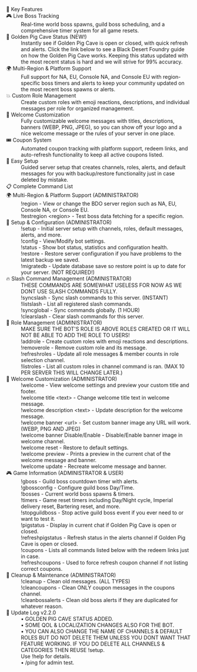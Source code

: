 <dl>
  <dt>🌟 Key Features</dt>
  <dd></dd>

  <dt>🎮 Live Boss Tracking</dt>
  <dd>Real-time world boss spawns, guild boss scheduling, and a comprehensive timer system for all game resets.</dd>

  <dt>🐷 Golden Pig Cave Status (NEW!)</dt>
  <dd>Instantly see if Golden Pig Cave is open or closed, with quick refresh and alerts. Click the link below to see a Black Desert Foundry guide on how the Golden Pig Cave works. Keeping this status updated with the most recent status is hard and we will strive for 99% accuracy.</dd>

  <dt>🌍 Multi-Region & Platform Support</dt>
  <dd>Full support for NA, EU, Console NA, and Console EU with region-specific boss timers and alerts to keep your community updated on the most recent boss spawns or alerts.</dd>

  <dt>💥 Custom Role Management</dt>
  <dd>Create custom roles with emoji reactions, descriptions, and individual messages per role for organized management.</dd>

  <dt>🌟 Welcome Customization</dt>
  <dd>Fully customizable welcome messages with titles, descriptions, banners (WEBP, PNG, JPEG), so you can show off your logo and a nice welcome message or the rules of your server in one place.</dd>

  <dt>🎟️ Coupon System</dt>
  <dd>Automated coupon tracking with platform support, redeem links, and auto-refresh functionality to keep all active coupons listed.</dd>

  <dt>🔧 Easy Setup</dt>
  <dd>Guided server setup that creates channels, roles, alerts, and default messages for you with backup/restore functionality just in case deleted by mistake.</dd>

  <dt>📋 Complete Command List</dt>
  <dd></dd>

  <dt>🌍 Multi-Region & Platform Support (ADMINISTRATOR)</dt>
  <dd>
    !region - View or change the BDO server region such as NA, EU, Console NA, or Console EU.<br>
    !testregion &lt;region&gt; - Test boss data fetching for a specific region.
  </dd>

  <dt>🔧 Setup & Configuration (ADMINISTRATOR)</dt>
  <dd>
    !setup - Initial server setup with channels, roles, default messages, alerts, and more.<br>
    !config - View/Modify bot settings.<br>
    !status - Show bot status, statistics and configuration health.<br>
    !restore - Restore server configuration if you have problems to the latest backup we saved.<br>
    !migratedb - Update database save so restore point is up to date for your server. (NOT REQUIRED!)
  </dd>

  <dt>🔥 Slash Command Management (ADMINISTRATOR)</dt>
  <dd>
    THESE COMMANDS ARE SOMEWHAT USELESS FOR NOW AS WE DONT USE SLASH COMMANDS FULLY.<br>
    !syncslash - Sync slash commands to this server. (INSTANT)<br>
    !listslash - List all registered slash commands.<br>
    !syncglobal - Sync commands globally. (1 HOUR)<br>
    !clearslash - Clear slash commands for this server.
  </dd>

  <dt>👥 Role Management (ADMINISTRATOR)</dt>
  <dd>
    MAKE SURE THE BOT'S ROLE IS ABOVE ROLES CREATED OR IT WILL NOT BE ABLE TO ADD THE ROLE TO USERS!<br>
    !addrole - Create custom roles with emoji reactions and descriptions.<br>
    !removerole - Remove custom role and its message.<br>
    !refreshroles - Update all role messages & member counts in role selection channel.<br>
    !listroles - List all custom roles in channel command is ran. (MAX 10 PER SERVER THIS WILL CHANGE LATER.)
  </dd>

  <dt>🌟 Welcome Customization (ADMINISTRATOR)</dt>
  <dd>
    !welcome - View welcome settings and preview your custom title and footer.<br>
    !welcome title &lt;text&gt; - Change welcome title text in welcome message.<br>
    !welcome description &lt;text&gt; - Update description for the welcome message.<br>
    !welcome banner &lt;url&gt; - Set custom banner image any URL will work. (WEBP, PNG AND JPEG)<br>
    !welcome banner Disable/Enable - Disable/Enable banner image in welcome channel.<br>
    !welcome reset - Restore to default settings.<br>
    !welcome preview - Prints a preview in the current chat of the welcome message and banner.<br>
    !welcome update - Recreate welcome message and banner.
  </dd>

  <dt>🎮 Game Information (ADMINISTRATOR & USER)</dt>
  <dd>
    !gboss - Guild boss countdown timer with alerts.<br>
    !gbossconfig - Configure guild boss Day/Time.<br>
    !bosses - Current world boss spawns & timers.<br>
    !timers - Game reset timers including Day/Night cycle, Imperial delivery reset, Bartering reset, and more.<br>
    !stopguildboss - Stop active guild boss event if you ever need to or want to test it.<br>
    !pigstatus - Display in current chat if Golden Pig Cave is open or closed.<br>
    !refreshpigstatus - Refresh status in the alerts channel if Golden Pig Cave is open or closed.<br>
    !coupons - Lists all commands listed below with the redeem links just in case.<br>
    !refreshcoupons - Used to force refresh coupon channel if not listing correct coupons.
  </dd>

  <dt>🧹 Cleanup & Maintenance (ADMINISTRATOR)</dt>
  <dd>
    !cleanup - Clean old messages. (ALL TYPES)<br>
    !cleancoupons - Clean ONLY coupon messages in the coupons channel.<br>
    !cleanbossalerts - Clean old boss alerts if they are duplicated for whatever reason.
  </dd>

  <dt>🌟 Update Log v2.2.0</dt>
  <dd>
    • GOLDEN PIG CAVE STATUS ADDED.<br>
    • SOME QOL & LOCALIZATION CHANGES ALSO FOR THE BOT.<br>
    • YOU CAN ALSO CHANGE THE NAME OF CHANNELS & DEFAULT ROLES BUT DO NOT DELETE THEM UNLESS YOU DONT WANT THAT FEATURE WORKING. IF YOU DO DELETE ALL CHANNELS & CATEGORIES THEN REUSE !setup.<br>
    Use !help for details.<br>
    • /ping for admin test.
  </dd>
</dl>
